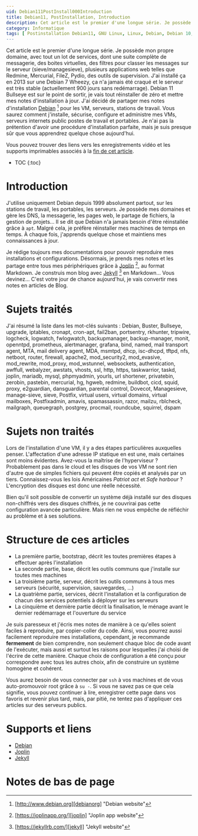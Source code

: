 ```yaml
---
uid: Debian111PostInstall000Introduction
title: Debian11, PostInstallation, Introduction
description: Cet article est le premier d'une longue série. Je possède mon propre domaine, avec tout un lot de services, dont une suite complète de messagerie, des boites virtuelles, des filtres pour classer les messages sur le serveur (sieve/managesieve), plusieurs applications web telles que Redmine, Mercurial, FileZ, Pydio, des outils de supervision. Je vais tout réinstaller de zéro et mettre mes notes d'installation à jour. Vous saurez comment j'installe, sécurise, configure et administre mes VMs, serveurs internets public postes de travail et portables.
category: Informatique
tags: [ Postinstallation Debian11, GNU Linux, Linux, Debian, Debian 10, Debian 11, Buster, Bullseye, Serveur, Installation, Mises à jour, IPTables, CronApt, Fail2Ban, PortSentry, RKHunter, Tripwire, Logcheck, Logwatch, FWLogwatch, BackupManager, Monit, OpenNTPd, Prometheus, AlertManager, Grafana, Bind, Named, Mail Transport Agent, MTA, Mail Delivery Agent, MDA, mSMTPd, DHCP, isc-DHCPd, TFTPd, NFS, NetBoot, Routeur, Firewall, Pare-feu, Apache2, mod_security2, mod_evasive, mod_rewrite, mod_proxy, mod_wstunnel, WebSockets, Authentification, Awffull, Webalyzer, Awstats, VHosts, SSL, HTTP, HTTPs, TaskWarrior, Taskd, Joplin, Mariadb, Mysql, PHPMyAdmin, YOURLS, URL Shortener, Shortener, Réducteur d'URL, PrivateBin, ZeroBin, PasteBin, Mercurial, Hg, HgWeb, Redmine, Buildbot, CICD, Squid, Proxy, e2Guardian, Dansguardian, Contrôle parental, Parental, Dovecot, Managesieve, Sieve, Postfix, Utilisateurs virtuels, Domaines virtuels, Adresses virtuelles, Boites virtuelles, Virtuel, PostfixAdmin, Amavis, SpamAssassin, Razor, Mailzu, RBLCheck, MailGraph, QueueGraph, PostGrey, Procmail, Roundcube, Squirrel, DSpam ]
---
```

Cet article est le premier d'une longue série. Je possède mon propre domaine, avec tout un lot de services, dont une suite complète de messagerie, des boites virtuelles, des filtres pour classer les messages sur le serveur (sieve/managesieve), plusieurs applications web telles que Redmine, Mercurial, FileZ, Pydio, des outils de supervision. J'ai installé ça en 2013 sur une Debian 7 Wheezy, ça n'a jamais été craqué et le serveur est très stable (actuellement 900 jours sans redémarrage). Debian 11 Bullseye est sur le point de sortir, je vais tout réinstaller de zéro et mettre mes notes d'installation à jour. J'ai décidé de partager mes notes d'installation [Debian][debianorg] [^1] pour les VM, serveurs, stations de travail. Vous saurez comment j'installe, sécurise, configure et administre mes VMs, serveurs internets public postes de travail et portables. Je n'ai pas la prétention d'avoir une procédure d'installation parfaite, mais je suis presque sûr que vous apprendrez quelque chose aujourd'hui.

Vous pouvez trouver des liens vers les enregistrements vidéo et les supports imprimables associés à la [fin de cet
article](#supports-et-liens).

* TOC
{:toc}

# Introduction

J'utilise uniquement Debian depuis 1999 absolument partout, sur les stations de travail, les portables, les serveurs. Je possède
mes domaines et gère les DNS, la messagerie, les pages web, le partage de fichiers, la gestion de projets... Il se dit que Debian
n'a jamais besoin d'être réinstallée grâce à `apt`. Malgré cela, je préfère réinstaller mes machines de temps en temps. À chaque
fois, j'apprends quelque chose et maintiens mes connaissances à jour.

Je rédige toujours mes documentations pour pouvoir reproduire mes installations et configurations. Désormais, je prends mes notes
et les partage entre tous mes périphériques grâce à [Joplin][Joplin] [^2], au format Markdown. Je construis mon blog avec
[Jekyll][Jekyll] [^3] en Markdown... Vous devinez... C'est votre jour de chance aujourd'hui, je vais convertir mes notes en
articles de Blog.

# Sujets traités

J'ai résumé la liste dans les mot-clés suivants :
Debian, Buster, Bullseye, upgrade, iptables, cronapt, cron-apt, fail2ban, portsentry, rkhunter, tripwire, logcheck, logwatch, fwlogwatch, backupmanager, backup-manager, monit, openntpd, prometheus, alertmanager, grafana, bind, named, mail transport agent, MTA, mail delivery agent, MDA, msmtpd, dhcp, isc-dhcpd, tftpd, nfs, netboot, router, firewall, apache2, mod_security2, mod_evasive, mod_rewrite, mod_proxy, mod_wstunnel, websockets, authentication, awffull, webalyzer, awstats, vhosts, ssl, http, https, taskwarrior, taskd, joplin, mariadb, mysql, phpmyadmin, yourls, url shortener, privatebin, zerobin, pastebin, mercurial, hg, hgweb, redmine, buildbot, cicd, squid, proxy, e2guardian, dansguardian, parental control, Dovecot, Managesieve, manage-sieve, sieve, Postfix, virtual users, virtual domains, virtual mailboxes, Postfixadmin, amavis, spamassassin, razor, mailzu, rblcheck, mailgraph, queuegraph, postgrey, procmail, roundcube, squirrel, dspam

# Sujets non traités

Lors de l'installation d'une VM, il y a des étapes particulières auxquelles penser. L'affectation d'une adresse IP statique en est
une, mais certaines sont moins évidentes. Avez-vous la maîtrise de l'hyperviseur ? Probablement pas dans le cloud et les disques
de vos VM ne sont rien d'autre que de simples fichiers qui peuvent être copiés et analysés par un tiers. Connaissez-vous les lois
Américaines *Patriot act* et *Safe harbour* ? L'encryption des disques est donc une réelle nécessité.

Bien qu'il soit possible de convertir un système déjà installé sur des disques non-chiffrés vers des disques chiffrés, je ne
couvrirai pas cette configuration avancée particulière. Mais rien ne vous empêche de réfléchir au problème et à ses solutions.

# Structure de ces articles

- La première partie, bootstrap, décrit les toutes premières étapes à effectuer après l'installation
- La seconde partie, base, décrit les outils communs que j'installe sur toutes mes machines
- La troisième partie, serveur, décrit les outils communs à tous mes serveurs (sécurité, supervision, sauvegardes, ...)
- La quatrième partie, services, décrit l'installation et la configuration de chacun des services potentiels à déployer sur les
  serveurs
- La cinquième et dernière partie décrit la finalisation, le ménage avant le dernier redémarrage et l'ouverture du service

Je suis paresseux et j'écris mes notes de manière à ce qu'elles soient faciles à reproduire, par copier-coller du code. Ainsi,
vous pourrez aussi facilement reproduire mes installations, cependant, je recommande **fermement** de bien comprendre, non
seulement chaque bloc de code avant de l'exécuter, mais aussi et surtout les raisons pour lesquelles j'ai choisi de l'écrire de
cette manière. Chaque choix de configuration a été conçu pour correspondre avec tous les autres choix, afin de construire un
système homogène et cohérent.

Vous aurez besoin de vous connecter par `ssh` à vos machines et de vous auto-promouvoir root grâce à `su -`. Si vous ne savez pas
ce que cela signifie, vous pouvez continuer à lire, enregistrer cette page dans vos favoris et revenir plus tard, mais, par pitié,
ne tentez pas d'appliquer ces articles sur des serveurs publics.

# Supports et liens

- [Debian][debianorg]
- [Joplin][joplin]
- [Jekyll][jekyll]

# Notes de bas de page

[debianorg]: http://www.debian.org "Debian website"
[^1]: [http://www.debian.org][debianorg] "Debian website"

[joplin]: https://joplinapp.org/ "Joplin app website"
[^2]: [https://joplinapp.org/][joplin] "Joplin app website"

[jekyll]: https://jekyllrb.com/ "Jekyll website"
[^3]: [https://jekyllrb.com/][jekyll] "Jekyll website"
